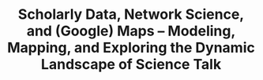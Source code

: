 ---
dateStart: 2007-01-31
dateEnd:
title: "Scholarly Data, Network Science, and (Google) Maps – Modeling, Mapping, and Exploring the Dynamic Landscape of Science Talk"
venue: "Google"
organizer:
credit:
city: Mountain View
state: CA
country: USA
pdfLink:
venueImages:
---